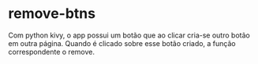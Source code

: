 # remove-btns
Com python kivy, o app possui um botão que ao clicar cria-se outro botão em outra página. Quando é clicado sobre esse botão criado, a função correspondente o remove.
